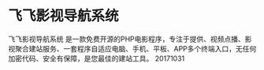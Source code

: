 # 飞飞影视导航系统 
飞飞影视导航系统 是一款免费开源的PHP电影程序，专注于提供、视频点播、影视聚合建站服务、一套程序自适应电脑、手机、平板、APP多个终端入口，无任何加密代码、安全有保障，是您最佳的建站工具。
20171031